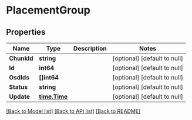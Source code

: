 # PlacementGroup

## Properties
Name | Type | Description | Notes
------------ | ------------- | ------------- | -------------
**ChunkId** | **string** |  | [optional] [default to null]
**Id** | **int64** |  | [optional] [default to null]
**OsdIds** | **[]int64** |  | [optional] [default to null]
**Status** | **string** |  | [optional] [default to null]
**Update** | [**time.Time**](time.Time.md) |  | [optional] [default to null]

[[Back to Model list]](../README.md#documentation-for-models) [[Back to API list]](../README.md#documentation-for-api-endpoints) [[Back to README]](../README.md)


